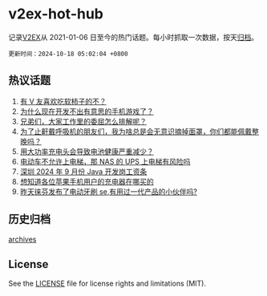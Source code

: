 # v2ex-hot-hub

 记录[V2EX](https://www.v2ex.com/)从 2021-01-06 日至今的热门话题。每小时抓取一次数据，按天[归档](archives)。

`更新时间：2024-10-18 05:02:04 +0800`

## 热议话题

1. [有 V 友喜欢吃软柿子的不？](https://www.v2ex.com/t/1081085)
1. [为什么现在开发不出有意思的手机游戏了？](https://www.v2ex.com/t/1081025)
1. [兄弟们，大家工作里的委屈怎么排解呢？](https://www.v2ex.com/t/1081066)
1. [为了止鼾戴呼吸机的朋友们，我为啥总是会无意识摘掉面罩，你们都能佩戴整晚吗？](https://www.v2ex.com/t/1081051)
1. [用大功率充电头会导致电池健康严重减少？](https://www.v2ex.com/t/1081008)
1. [电动车不允许上电梯，那 NAS 的 UPS 上电梯有风险吗](https://www.v2ex.com/t/1081029)
1. [深圳 2024 年 9 月份 Java 开发岗工资条](https://www.v2ex.com/t/1081118)
1. [想知道各位苹果手机用户的充电器在哪买的](https://www.v2ex.com/t/1081067)
1. [昨天徕芬发布了电动牙刷 se,有用过一代产品的小伙伴吗?](https://www.v2ex.com/t/1081035)

## 历史归档

[archives](archives)

## License

See the [LICENSE](LICENSE) file for license rights and limitations (MIT).
